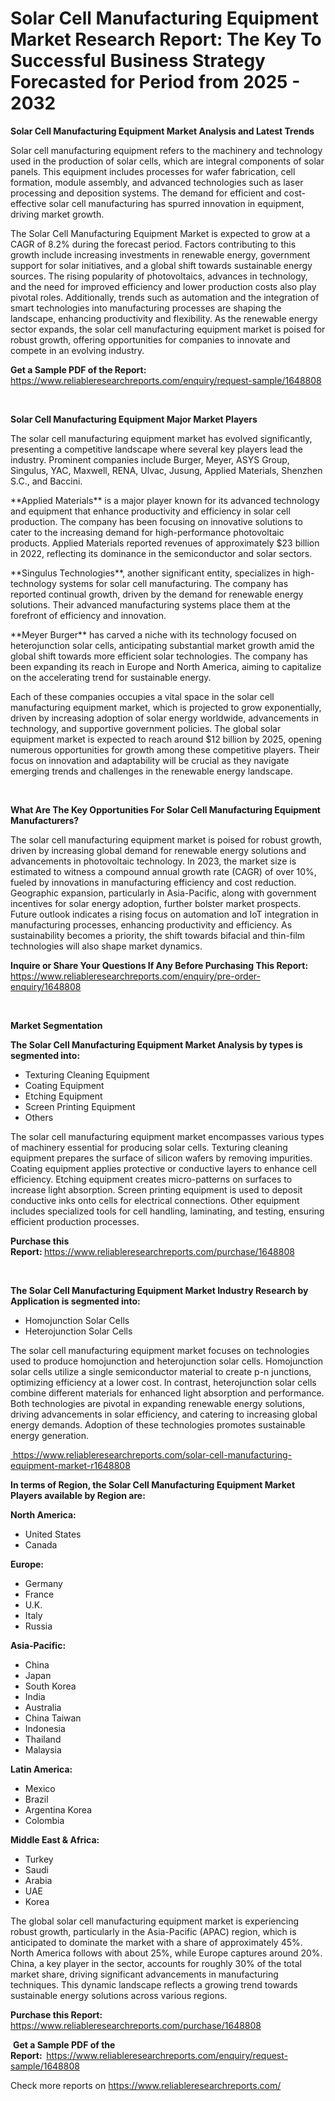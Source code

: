 <p><h1>Solar Cell Manufacturing Equipment Market Research Report: The Key To Successful Business Strategy Forecasted for Period from 2025 - 2032</h1></p><p><strong>Solar Cell Manufacturing Equipment Market Analysis and Latest Trends</strong></p>
<p><p>Solar cell manufacturing equipment refers to the machinery and technology used in the production of solar cells, which are integral components of solar panels. This equipment includes processes for wafer fabrication, cell formation, module assembly, and advanced technologies such as laser processing and deposition systems. The demand for efficient and cost-effective solar cell manufacturing has spurred innovation in equipment, driving market growth.</p><p>The Solar Cell Manufacturing Equipment Market is expected to grow at a CAGR of 8.2% during the forecast period. Factors contributing to this growth include increasing investments in renewable energy, government support for solar initiatives, and a global shift towards sustainable energy sources. The rising popularity of photovoltaics, advances in technology, and the need for improved efficiency and lower production costs also play pivotal roles. Additionally, trends such as automation and the integration of smart technologies into manufacturing processes are shaping the landscape, enhancing productivity and flexibility. As the renewable energy sector expands, the solar cell manufacturing equipment market is poised for robust growth, offering opportunities for companies to innovate and compete in an evolving industry.</p></p>
<p><strong>Get a Sample PDF of the Report:&nbsp;</strong> <a href="https://www.reliableresearchreports.com/enquiry/request-sample/1648808?utm_campaign=2221&utm_medium=2&utm_source=Github&utm_content=ia&utm_term=18022025&utm_id=solar-cell-manufacturing-equipment">https://www.reliableresearchreports.com/enquiry/request-sample/1648808</a></p>
<p>&nbsp;</p>
<p><strong>Solar Cell Manufacturing Equipment Major Market Players</strong></p>
<p><p>The solar cell manufacturing equipment market has evolved significantly, presenting a competitive landscape where several key players lead the industry. Prominent companies include Burger, Meyer, ASYS Group, Singulus, YAC, Maxwell, RENA, Ulvac, Jusung, Applied Materials, Shenzhen S.C., and Baccini.</p><p>**Applied Materials** is a major player known for its advanced technology and equipment that enhance productivity and efficiency in solar cell production. The company has been focusing on innovative solutions to cater to the increasing demand for high-performance photovoltaic products. Applied Materials reported revenues of approximately $23 billion in 2022, reflecting its dominance in the semiconductor and solar sectors.</p><p>**Singulus Technologies**, another significant entity, specializes in high-technology systems for solar cell manufacturing. The company has reported continual growth, driven by the demand for renewable energy solutions. Their advanced manufacturing systems place them at the forefront of efficiency and innovation.</p><p>**Meyer Burger** has carved a niche with its technology focused on heterojunction solar cells, anticipating substantial market growth amid the global shift towards more efficient solar technologies. The company has been expanding its reach in Europe and North America, aiming to capitalize on the accelerating trend for sustainable energy.</p><p>Each of these companies occupies a vital space in the solar cell manufacturing equipment market, which is projected to grow exponentially, driven by increasing adoption of solar energy worldwide, advancements in technology, and supportive government policies. The global solar equipment market is expected to reach around $12 billion by 2025, opening numerous opportunities for growth among these competitive players. Their focus on innovation and adaptability will be crucial as they navigate emerging trends and challenges in the renewable energy landscape.</p></p>
<p>&nbsp;</p>
<p><strong>What Are The Key Opportunities For Solar Cell Manufacturing Equipment Manufacturers?</strong></p>
<p><p>The solar cell manufacturing equipment market is poised for robust growth, driven by increasing global demand for renewable energy solutions and advancements in photovoltaic technology. In 2023, the market size is estimated to witness a compound annual growth rate (CAGR) of over 10%, fueled by innovations in manufacturing efficiency and cost reduction. Geographic expansion, particularly in Asia-Pacific, along with government incentives for solar energy adoption, further bolster market prospects. Future outlook indicates a rising focus on automation and IoT integration in manufacturing processes, enhancing productivity and efficiency. As sustainability becomes a priority, the shift towards bifacial and thin-film technologies will also shape market dynamics.</p></p>
<p><strong>Inquire or Share Your Questions If Any Before Purchasing This Report:</strong> <a href="https://www.reliableresearchreports.com/enquiry/pre-order-enquiry/1648808?utm_campaign=2221&utm_medium=2&utm_source=Github&utm_content=ia&utm_term=18022025&utm_id=solar-cell-manufacturing-equipment">https://www.reliableresearchreports.com/enquiry/pre-order-enquiry/1648808</a></p>
<p>&nbsp;</p>
<p><strong>Market Segmentation</strong></p>
<p><strong>The Solar Cell Manufacturing Equipment Market Analysis by types is segmented into:</strong></p>
<p><ul><li>Texturing Cleaning Equipment</li><li>Coating Equipment</li><li>Etching Equipment</li><li>Screen Printing Equipment</li><li>Others</li></ul></p>
<p><p>The solar cell manufacturing equipment market encompasses various types of machinery essential for producing solar cells. Texturing cleaning equipment prepares the surface of silicon wafers by removing impurities. Coating equipment applies protective or conductive layers to enhance cell efficiency. Etching equipment creates micro-patterns on surfaces to increase light absorption. Screen printing equipment is used to deposit conductive inks onto cells for electrical connections. Other equipment includes specialized tools for cell handling, laminating, and testing, ensuring efficient production processes.</p></p>
<p><strong>Purchase this Report:&nbsp;</strong><a href="https://www.reliableresearchreports.com/purchase/1648808?utm_campaign=2221&utm_medium=2&utm_source=Github&utm_content=ia&utm_term=18022025&utm_id=solar-cell-manufacturing-equipment">https://www.reliableresearchreports.com/purchase/1648808</a></p>
<p>&nbsp;</p>
<p><strong>The Solar Cell Manufacturing Equipment Market Industry Research by Application is segmented into:</strong></p>
<p><ul><li>Homojunction Solar Cells</li><li>Heterojunction Solar Cells</li></ul></p>
<p><p>The solar cell manufacturing equipment market focuses on technologies used to produce homojunction and heterojunction solar cells. Homojunction solar cells utilize a single semiconductor material to create p-n junctions, optimizing efficiency at a lower cost. In contrast, heterojunction solar cells combine different materials for enhanced light absorption and performance. Both technologies are pivotal in expanding renewable energy solutions, driving advancements in solar efficiency, and catering to increasing global energy demands. Adoption of these technologies promotes sustainable energy generation.</p></p>
<p><a href="https://www.reliableresearchreports.com/solar-cell-manufacturing-equipment-market-r1648808?utm_campaign=2221&utm_medium=2&utm_source=Github&utm_content=ia&utm_term=18022025&utm_id=solar-cell-manufacturing-equipment">&nbsp;https://www.reliableresearchreports.com/solar-cell-manufacturing-equipment-market-r1648808</a></p>
<p><strong>In terms of Region, the Solar Cell Manufacturing Equipment Market Players available by Region are:</strong></p>
<p>
    <p> <strong> North America: </strong>
        <ul>
            <li>United States</li>
            <li>Canada</li>
        </ul>
        </p> 
    <p> <strong> Europe: </strong>
        <ul>
            <li>Germany</li>
            <li>France</li>
            <li>U.K.</li>
            <li>Italy</li>
            <li>Russia</li>
        </ul>
        </p> 
    <p> <strong> Asia-Pacific: </strong>
        <ul>
            <li>China</li>
            <li>Japan</li>
            <li>South Korea</li>
            <li>India</li>
            <li>Australia</li>
            <li>China Taiwan</li>
            <li>Indonesia</li>
            <li>Thailand</li>
            <li>Malaysia</li>
        </ul>
        </p> 
    <p> <strong> Latin America: </strong>
        <ul>
            <li>Mexico</li>
            <li>Brazil</li>
            <li>Argentina Korea</li>
            <li>Colombia</li>
        </ul>
        </p> 
    <p> <strong> Middle East & Africa: </strong>
        <ul>
            <li>Turkey</li>
            <li>Saudi</li>
            <li>Arabia</li>
            <li>UAE</li>
            <li>Korea</li>
        </ul>
    </p>
    </p>
<p><p>The global solar cell manufacturing equipment market is experiencing robust growth, particularly in the Asia-Pacific (APAC) region, which is anticipated to dominate the market with a share of approximately 45%. North America follows with about 25%, while Europe captures around 20%. China, a key player in the sector, accounts for roughly 30% of the total market share, driving significant advancements in manufacturing techniques. This dynamic landscape reflects a growing trend towards sustainable energy solutions across various regions.</p></p>
<p><strong>Purchase this Report: </strong><a href="https://www.reliableresearchreports.com/purchase/1648808?utm_campaign=2221&utm_medium=2&utm_source=Github&utm_content=ia&utm_term=18022025&utm_id=solar-cell-manufacturing-equipment">https://www.reliableresearchreports.com/purchase/1648808</a></p>
<p>&nbsp;<strong>Get a Sample PDF of the Report:&nbsp;&nbsp;</strong><a href="https://www.reliableresearchreports.com/enquiry/request-sample/1648808?utm_campaign=2221&utm_medium=2&utm_source=Github&utm_content=ia&utm_term=18022025&utm_id=solar-cell-manufacturing-equipment">https://www.reliableresearchreports.com/enquiry/request-sample/1648808</a></p>
<p><strong></strong></p>
<p>Check more reports on <a href="https://www.reliableresearchreports.com/?utm_campaign=2221&utm_medium=2&utm_source=Github&utm_content=ia&utm_term=18022025&utm_id=solar-cell-manufacturing-equipment">https://www.reliableresearchreports.com/</a></p>